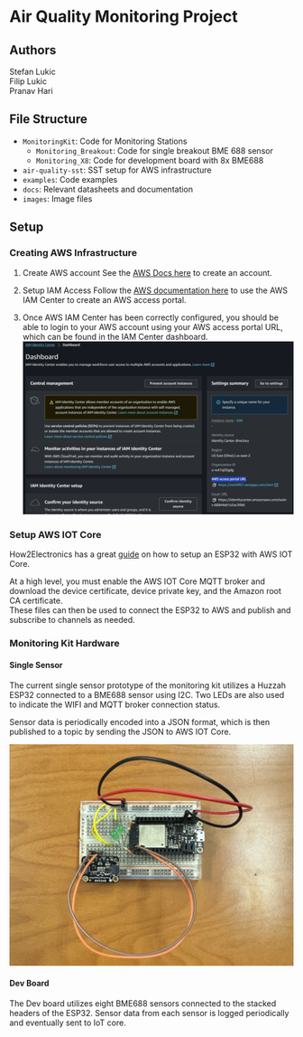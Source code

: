 
# Air Quality Monitoring Project

## Authors

Stefan Lukic  
Filip Lukic  
Pranav Hari

## File Structure  

- `MonitoringKit`: Code for Monitoring Stations  
    - `Monitoring_Breakout`: Code for single breakout BME 688 sensor  
    - `Monitoring_X8`: Code for development board with 8x BME688
- `air-quality-sst`: SST setup for AWS infrastructure  
- `examples`: Code examples  
- `docs`: Relevant datasheets and documentation 
- `images`: Image files 

## Setup

### Creating AWS Infrastructure

1. Create AWS account
See the [AWS Docs here](https://docs.aws.amazon.com/accounts/latest/reference/manage-acct-creating.html) to create an account.

2. Setup IAM Access
Follow the [AWS documentation here](https://docs.aws.amazon.com/singlesignon/latest/userguide/get-started-prereqs-considerations.html) to use the AWS IAM Center to create an AWS access portal.

3. Once AWS IAM Center has been correctly configured, you should be able to login to your AWS account using your AWS access portal URL, which can be found in the IAM Center dashboard.
![IAM Center Dashboard](./images/iamCenterDashboard.png)

### Setup AWS IOT Core

How2Electronics has a great [guide](https://how2electronics.com/connecting-esp32-to-amazon-aws-iot-core-using-mqtt/) on how to setup an ESP32 with AWS IOT Core.  

At a high level, you must enable the AWS IOT Core MQTT broker and download the device certificate, device private key, and the Amazon root CA certificate.  
These files can then be used to connect the ESP32 to AWS and publish and subscribe to channels as needed.  

### Monitoring Kit Hardware

#### Single Sensor

The current single sensor prototype of the monitoring kit utilizes a Huzzah ESP32 connected to a BME688 sensor using I2C.
Two LEDs are also used to indicate the WIFI and MQTT broker connection status.

Sensor data is periodically encoded into a JSON format, which is then published to a topic by sending the JSON to AWS IOT Core.  

![Prototype Picture](./images/prototype.jpg)

#### Dev Board

The Dev board utilizes eight BME688 sensors connected to the stacked headers of the ESP32. Sensor data from each sensor is logged periodically and eventually sent to IoT core.
